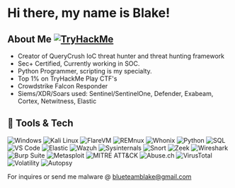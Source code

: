 # Hi there, my name is Blake!

## About Me [![TryHackMe](https://img.shields.io/badge/TryHackMe-E6532E?style=flat&logo=tryhackme&logoColor=white)](https://tryhackme.com/p/0x626d) 

- Creator of QueryCrush IoC threat hunter and threat hunting framework
- Sec+ Certified, Currently working in SOC. 
- Python Programmer, scripting is my specialty. 
- Top 1% on TryHackMe Play CTF's
- Crowdstrike Falcon Responder
- Siems/XDR/Soars used: Sentinel/SentinelOne, Defender, Exabeam, Cortex, Netwitness, Elastic

## 🔧 Tools & Tech

![Windows](https://img.shields.io/badge/Windows-0078D6?style=flat&logo=windows&logoColor=white)
![Kali Linux](https://img.shields.io/badge/Kali_Linux-557C94?style=flat&logo=kalilinux&logoColor=white)
![FlareVM](https://img.shields.io/badge/FlareVM-800000?style=flat&logo=windows&logoColor=white)
![REMnux](https://img.shields.io/badge/REMnux-DD4814?style=flat&logo=linux&logoColor=white)
![Whonix](https://img.shields.io/badge/Whonix-5277C3?style=flat&logo=tor&logoColor=white)
![Python](https://img.shields.io/badge/Python-3670A0?style=flat&logo=python&logoColor=white)
![SQL](https://img.shields.io/badge/SQL-4479A1?style=flat&logo=postgresql&logoColor=white)
![VS Code](https://img.shields.io/badge/VS_Code-007ACC?style=flat&logo=visualstudiocode&logoColor=white)
![Elastic](https://img.shields.io/badge/ELK_Stack-005571?style=flat&logo=elasticsearch&logoColor=white)
![Wazuh](https://img.shields.io/badge/Wazuh-0052CC?style=flat)
![Sysinternals](https://img.shields.io/badge/Sysinternals-333366?style=flat)
![Snort](https://img.shields.io/badge/Snort-E54B4D?style=flat)
![Zeek](https://img.shields.io/badge/Zeek-000000?style=flat)
![Wireshark](https://img.shields.io/badge/Wireshark-1679A7?style=flat&logo=wireshark&logoColor=white)
![Burp Suite](https://img.shields.io/badge/Burp_Suite-FF6F00?style=flat&logo=burpsuite&logoColor=white)
![Metasploit](https://img.shields.io/badge/Metasploit-000000?style=flat&logo=metasploit&logoColor=white)
![MITRE ATT&CK](https://img.shields.io/badge/MITRE_ATT&CK-003366?style=flat)
![Abuse.ch](https://img.shields.io/badge/Abuse.ch-FF0000?style=flat)
![VirusTotal](https://img.shields.io/badge/VirusTotal-394EFF?style=flat&logo=virustotal&logoColor=white)
![Volatility](https://img.shields.io/badge/Volatility-556B2F?style=flat&logo=data:image/png;base64)
![Autopsy](https://img.shields.io/badge/Autopsy-2E86C1?style=flat&logo=autopsy&logoColor=white)


For inquires or send me malware @
blueteamblake@gmail.com
